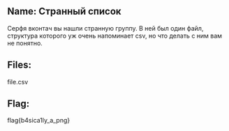 ## Name: Странный список
Серфя вконтач вы нашли странную группу. В ней был один файл, структура которого уж очень напоминает csv, но что делать с ним вам не понятно.
## Files: 
file.csv
## Flag:
flag{b4sica1ly_a_png}
